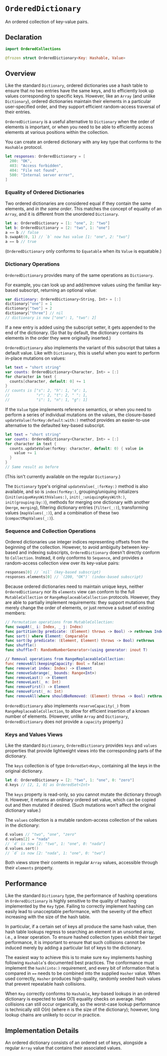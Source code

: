 # `OrderedDictionary`

An ordered collection of key-value pairs.

## Declaration

```swift
import OrderedCollections

@frozen struct OrderedDictionary<Key: Hashable, Value>
```

## Overview

Like the standard `Dictionary`, ordered dictionaries use a hash table to
ensure that no two entries have the same keys, and to efficiently look up
values corresponding to specific keys. However, like an `Array` (and
unlike `Dictionary`), ordered dictionaries maintain their elements in a
particular user-specified order, and they support efficient random-access
traversal of their entries.

`OrderedDictionary` is a useful alternative to `Dictionary` when the order
of elements is important, or when you need to be able to efficiently access
elements at various positions within the collection.

You can create an ordered dictionary with any key type that conforms to the
`Hashable` protocol.

```swift
let responses: OrderedDictionary = [
  200: "OK",
  403: "Access forbidden",
  404: "File not found",
  500: "Internal server error",
]
```

### Equality of Ordered Dictionaries

Two ordered dictionaries are considered equal if they contain the same
elements, and *in the same order*. This matches the concept of equality of
an `Array`, and it is different from the unordered `Dictionary`.

```swift
let a: OrderedDictionary = [1: "one", 2: "two"]
let b: OrderedDictionary = [2: "two", 1: "one"]
a == b // false
b.swapAt(0, 1) // `b` now has value [1: "one", 2: "two"]
a == b // true
```

(`OrderedDictionary` only conforms to `Equatable` when its `Value` is
equatable.)

### Dictionary Operations

`OrderedDictionary` provides many of the same operations as `Dictionary`.

For example, you can look up and add/remove values using the familiar
key-based subscript, returning an optional value:

```swift
var dictionary: OrderedDictionary<String, Int> = [:]
dictionary["one"] = 1
dictionary["two"] = 2
dictionary["three"] // nil
// dictionary is now ["one": 1, "two": 2]
```

If a new entry is added using the subscript setter, it gets appended to the
end of the dictionary. (So that by default, the dictionary contains its
elements in the order they were originally inserted.)

`OrderedDictionary` also implements the variant of this subscript that takes
a default value. Like with `Dictionary`, this is useful when you want to
perform in-place mutations on values:

```swift
let text = "short string"
var counts: OrderedDictionary<Character, Int> = [:]
for character in text {
  counts[character, default: 0] += 1
}
// counts is ["s": 2, "h": 1, "o": 1,
//            "r": 2, "t": 2, " ": 1,
//            "i": 1, "n": 1, "g": 1]
```

If the `Value` type implements reference semantics, or when you need to
perform a series of individual mutations on the values, the closure-based
`updateValue(forKey:default:with:)` method provides an easier-to-use
alternative to the defaulted key-based subscript.

```swift
let text = "short string"
var counts: OrderedDictionary<Character, Int> = [:]
for character in text {
  counts.updateValue(forKey: character, default: 0) { value in
    value += 1
  }
}
// Same result as before
```

(This isn't currently available on the regular `Dictionary`.)

The `Dictionary` type's original `updateValue(_:forKey:)` method is also
available, and so is `index(forKey:)`, grouping/uniquing initializers
(`init(uniqueKeysWithValues:)`, `init(_:uniquingKeysWith:)`,
`init(grouping:by:)`), methods for merging one dictionary with another
(`merge`, `merging`), filtering dictionary entries (`filter(_:)`),
transforming values (`mapValues(_:)`), and a combination of these two
(`compactMapValues(_:)`).

### Sequence and Collection Operations

Ordered dictionaries use integer indices representing offsets from the
beginning of the collection. However, to avoid ambiguity between key-based
and indexing subscripts, `OrderedDictionary` doesn't directly conform to
`Collection`. Instead, it only conforms to `Sequence`, and provides a
random-access collection view over its key-value pairs:

```swift
responses[0] // `nil` (key-based subscript)
responses.elements[0] // `(200, "OK")` (index-based subscript)
```

Because ordered dictionaries need to maintain unique keys, neither
`OrderedDictionary` nor its `elements` view can conform to the full
`MutableCollection` or `RangeReplaceableCollection` protocols. However, they
are able to partially implement requirements: they support mutations
that merely change the order of elements, or just remove a subset of
existing members:

```swift
// Permutation operations from MutableCollection:
func swapAt(_ i: Index, _ j: Index)
func partition(by predicate: (Element) throws -> Bool) -> rethrows Index
func sort() where Element: Comparable
func sort(by predicate: (Element, Element) throws -> Bool) rethrows
func shuffle()
func shuffle<T: RandomNumberGenerator>(using generator: inout T)

// Removal operations from RangeReplaceableCollection:
func removeAll(keepingCapacity: Bool = false)
func remove(at index: Index) -> Element
func removeSubrange(_ bounds: Range<Int>)
func removeLast() -> Element
func removeLast(_ n: Int)
func removeFirst() -> Element
func removeFirst(_ n: Int)
func removeAll(where shouldBeRemoved: (Element) throws -> Bool) rethrows
```

`OrderedDictionary` also implements `reserveCapacity(_)` from
`RangeReplaceableCollection`, to allow for efficient insertion of a known
number of elements. (However, unlike `Array` and `Dictionary`,
`OrderedDictionary` does not provide a `capacity` property.)

### Keys and Values Views

Like the standard `Dictionary`, `OrderedDictionary` provides `keys` and
`values` properties that provide lightweight views into the corresponding
parts of the dictionary.

The `keys` collection is of type `OrderedSet<Key>`, containing all the keys
in the original dictionary.

```swift
let d: OrderedDictionary = [2: "two", 1: "one", 0: "zero"]
d.keys // [2, 1, 0] as OrderedSet<Int>
```

The `keys` property is read-only, so you cannot mutate the dictionary
through it. However, it returns an ordinary ordered set value, which can be
copied out and then mutated if desired. (Such mutations won't affect the
original dictionary value.)

The `values` collection is a mutable random-access collection of the values
in the dictionary:

```swift
d.values // "two", "one", "zero"
d.values[2] = "nada"
// `d` is now [2: "two", 1: "one", 0: "nada"]
d.values.sort()
// `d` is now [2: "nada", 1: "one", 0: "two"]
```

Both views store their contents in regular `Array` values, accessible
through their `elements` property.

## Performance

Like the standard `Dictionary` type, the performance of hashing operations
in `OrderedDictionary` is highly sensitive to the quality of hashing
implemented by the `Key` type. Failing to correctly implement hashing can
easily lead to unacceptable performance, with the severity of the effect
increasing with the size of the hash table.

In particular, if a certain set of keys all produce the same hash value,
then hash table lookups regress to searching an element in an unsorted
array, i.e., a linear operation. To ensure hashed collection types exhibit
their target performance, it is important to ensure that such collisions
cannot be induced merely by adding a particular list of keys to the
dictionary.

The easiest way to achieve this is to make sure `Key` implements hashing
following `Hashable`'s documented best practices. The conformance must
implement the `hash(into:)` requirement, and every bit of information that
is compared in `==` needs to be combined into the supplied `Hasher` value.
When used correctly, `Hasher` produces high-quality, randomly seeded hash
values that prevent repeatable hash collisions.

When `Key` correctly conforms to `Hashable`, key-based lookups in an ordered
dictionary is expected to take O(1) equality checks on average. Hash
collisions can still occur organically, so the worst-case lookup performance
is technically still O(*n*) (where *n* is the size of the dictionary);
however, long lookup chains are unlikely to occur in practice.

## Implementation Details

An ordered dictionary consists of an ordered set of keys, alongside a
regular `Array` value that contains their associated values.

